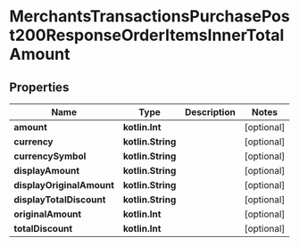 
# MerchantsTransactionsPurchasePost200ResponseOrderItemsInnerTotalAmount

## Properties
Name | Type | Description | Notes
------------ | ------------- | ------------- | -------------
**amount** | **kotlin.Int** |  |  [optional]
**currency** | **kotlin.String** |  |  [optional]
**currencySymbol** | **kotlin.String** |  |  [optional]
**displayAmount** | **kotlin.String** |  |  [optional]
**displayOriginalAmount** | **kotlin.String** |  |  [optional]
**displayTotalDiscount** | **kotlin.String** |  |  [optional]
**originalAmount** | **kotlin.Int** |  |  [optional]
**totalDiscount** | **kotlin.Int** |  |  [optional]



